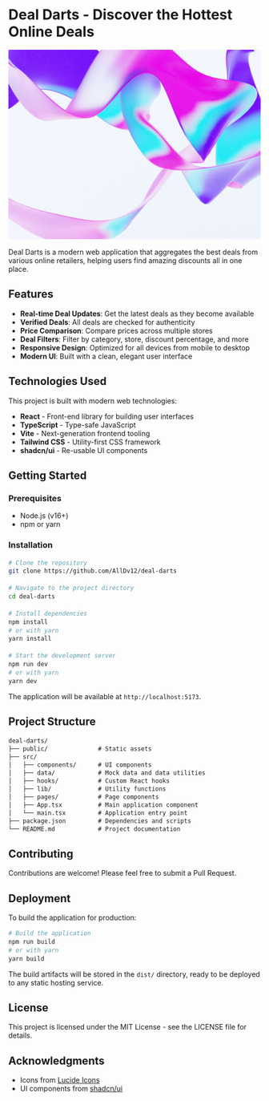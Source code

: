 # Deal Darts - Discover the Hottest Online Deals

![Deal Darts](./public/hero-background.jpg)

Deal Darts is a modern web application that aggregates the best deals from various online retailers, helping users find amazing discounts all in one place.

## Features

- **Real-time Deal Updates**: Get the latest deals as they become available
- **Verified Deals**: All deals are checked for authenticity
- **Price Comparison**: Compare prices across multiple stores
- **Deal Filters**: Filter by category, store, discount percentage, and more
- **Responsive Design**: Optimized for all devices from mobile to desktop
- **Modern UI**: Built with a clean, elegant user interface

## Technologies Used

This project is built with modern web technologies:

- **React** - Front-end library for building user interfaces
- **TypeScript** - Type-safe JavaScript
- **Vite** - Next-generation frontend tooling
- **Tailwind CSS** - Utility-first CSS framework
- **shadcn/ui** - Re-usable UI components

## Getting Started

### Prerequisites

- Node.js (v16+)
- npm or yarn

### Installation

```sh
# Clone the repository
git clone https://github.com/AllDv12/deal-darts

# Navigate to the project directory
cd deal-darts

# Install dependencies
npm install
# or with yarn
yarn install

# Start the development server
npm run dev
# or with yarn
yarn dev
```

The application will be available at `http://localhost:5173`.

## Project Structure

```
deal-darts/
├── public/              # Static assets
├── src/
│   ├── components/      # UI components
│   ├── data/            # Mock data and data utilities
│   ├── hooks/           # Custom React hooks
│   ├── lib/             # Utility functions
│   ├── pages/           # Page components
│   ├── App.tsx          # Main application component
│   └── main.tsx         # Application entry point
├── package.json         # Dependencies and scripts
└── README.md            # Project documentation
```

## Contributing

Contributions are welcome! Please feel free to submit a Pull Request.

## Deployment

To build the application for production:

```sh
# Build the application
npm run build
# or with yarn
yarn build
```

The build artifacts will be stored in the `dist/` directory, ready to be deployed to any static hosting service.

## License

This project is licensed under the MIT License - see the LICENSE file for details.

## Acknowledgments

- Icons from [Lucide Icons](https://lucide.dev/)
- UI components from [shadcn/ui](https://ui.shadcn.com/)
